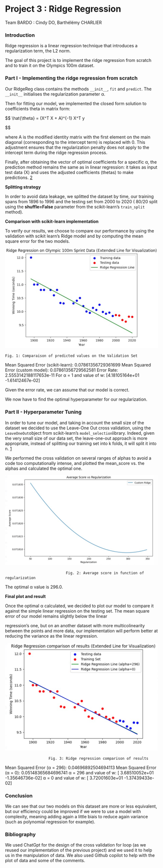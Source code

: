 # Project 3 : Ridge Regression

Team BARDO : Cindy DO, Barthélémy CHARLIER

### **Introduction**

Ridge regression is a linear regression technique that introduces a regularization term, the L2 norm. 

The goal of this project is to implement the ridge regression from scratch and to train it on the Olympics 100m dataset. 

### Part I - Implementing the ridge regression from scratch

Our RidgeReg class contains the methods `__init__`, `fit` and `predict`. The `__init__` initialises the regularization parameter α.

Then for fitting our model, we implemented the closed form solution to coefficients theta in matrix form: 

$$
\hat{\theta} = (X^T X + A)^{-1} X^T y

$$

where A is the modified identity matrix with the first element on the main diagonal (corresponding to the intercept term) is replaced with 0. This adjustment ensures that the regularization penalty does not apply to the intercept term during the ridge regression process.

Finally, after obtaining the vector of optimal coefficients for a specific α, the prediction method remains the same as in linear regression: it takes as input test data (X) and uses the adjusted coefficients (thetas) to make predictions. [2]

**Splitting strategy**

In order to avoid data leakage, we splitted the dataset by time, our training spans from 1896 to 1996 and the testing set from 2000 to 2020 ( 80/20 split using the **shuffle=False** parameter from the scikit-learn’s `train_split` method).

**Comparison with scikit-learn implementation**

To verify our results, we choose to compare our performance by using the validation with scikit learn’s Ridge model and by computing the mean square error for the two models.

![    Fig. 1: Comparaison of predicted values on the Validation Set](Project%203%20Ridge%20Regression%20f6da632751ee4da9a026af2aef4ad9ad/Capture_dcran_2024-01-25__23.22.38.png)

    Fig. 1: Comparaison of predicted values on the Validation Set

Mean Squared Error (scikit-learn): 0.07861356729361699
Mean Squared Error (custom model): 0.07861356729562581
Error Rate: 2.5553142188117653e-11
For α = 1 and value of w: [4.18105164e+01 -1.61412467e-02]

Given the error rate, we can assume that our model is correct.

We now have to find the optimal hyperparameter for our regularization.

### Part II - Hyperparameter Tuning

In order to tune our model, and taking in account the small size of the dataset we decided to use the Leave-One Out cross validation, using the `LeaveOneOut`object from scikit-learn’s `model_selection`library. Indeed, given the very small size of our data set, the leave-one-out approach is more appropriate, instead of splitting our training set into k folds, it will split it into n.  [1]

We performed the cross validation on several ranges of alphas to avoid a code too computationally intense, and plotted the mean_score vs. the alphas and calculated the optimal one.

![                                Fig. 2: Average score in function of regularization ](Project%203%20Ridge%20Regression%20f6da632751ee4da9a026af2aef4ad9ad/Capture_dcran_2024-01-25__23.29.01.png)

                                Fig. 2: Average score in function of regularization 

The optimal α value is 296.0. 

**Final plot and result**

Once the optimal α calculated, we decided to plot our model to compare it against the simple linear regression on the testing set. The mean square error of our model remains slightly below the linear

regression’s one, but on an another dataset with more multicolinearity between the points and more data, our implementation will perform better at reducing the variance as the linear regression.

![                        Fig. 3: Ridge regression comparison of results ](Project%203%20Ridge%20Regression%20f6da632751ee4da9a026af2aef4ad9ad/Capture_dcran_2024-01-25__23.34.43.png)

                        Fig. 3: Ridge regression comparison of results 

Mean Squared Error (α = 296): 0.04696892504694113
Mean Squared Error (α = 0): 0.05148365684696741
α = 296 and value of w: [ 3.68510052e+01 -1.35646736e-02]
α = 0 and value of w: [ 3.72001603e+01 -1.37439433e-02]

### Conclusion

We can see that our two models on this dataset are more or less equivalent, but our efficiency could be improved if we were to use a model with complexity, meaning adding again a little biais to reduce again  variance (such as polynomial regression for example).

### Bibliography

We used ChatGpt for the design of the cross validation for loop (as we reused our implementation of the previous project) and we used it to help us in the manipulation of data. We also used Github copilot to help with the plot of data and some of the comments. 

[1]: [https://www.baeldung.com/cs/cross-validation-k-fold-loo](https://www.baeldung.com/cs/cross-validation-k-fold-loo) 

[2]: [https://towardsdatascience.com/how-to-code-ridge-regression-from-scratch-4b3176e5837c](https://towardsdatascience.com/how-to-code-ridge-regression-from-scratch-4b3176e5837c)